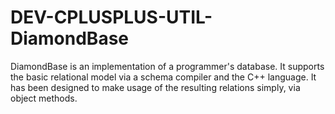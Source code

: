 DEV-CPLUSPLUS-UTIL-DiamondBase
==============================

DiamondBase is an implementation of a programmer's database. It supports the basic relational model via a schema compiler and the C++ language. It has been designed to make usage of the resulting relations simply, via object methods.
